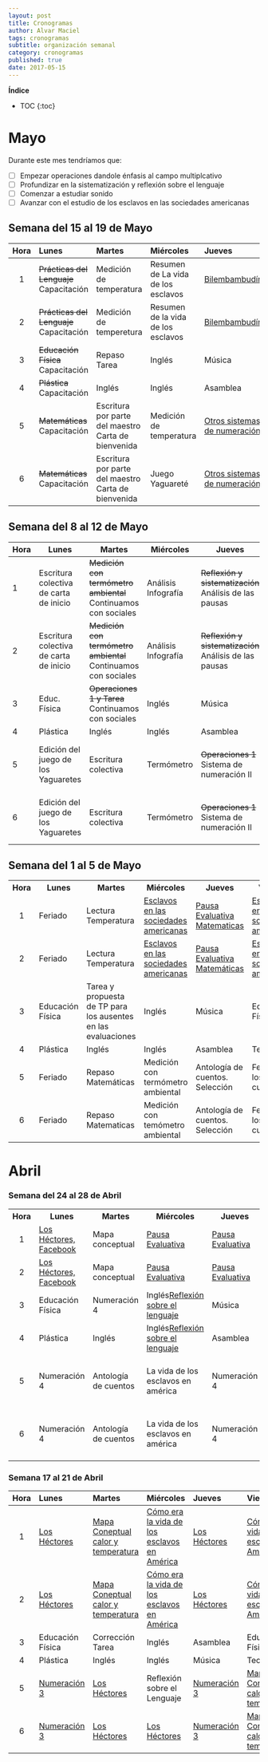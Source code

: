 ```yaml
---
layout: post
title: Cronogramas
author: Alvar Maciel
tags: cronogramas
subtitle: organización semanal
category: cronogramas
published: true
date: 2017-05-15
---
```


**Índice**

* TOC
{:toc}

<!-- Modelo de horaio
## Semana del 24 al 28 de Abril
<table>
  <tr>
    <th align="center">Hora</th>
    <th align="center">Lunes</th>
    <th align="center">Martes</th>
    <th align="center">Miércoles</th>
    <th align="center">Jueves</th>
    <th align="center">Viernes</th>
  </tr>
  <tr>
    <td align="center">1</td>
    <td ></td>
    <td></td>
    <td></td>
    <td></td>
    <td></td>
  </tr>
  <tr>
    <td align="center">2</td>
    <td ></td>
    <td></td>
    <td></td>
    <td></td>
    <td></td>
  </tr>
  <tr>
    <td align="center">3</td>
    <td >Educación Física</td>
    <td></td>
    <td>Inglés</td>
    <td>Música</td>
    <td>Educación Física</td>
  </tr>
  <tr>
    <td align="center">4</td>
    <td >Plástica</td>
    <td>Inglés</td>
    <td>Inglés</td>
    <td>Asamblea</td>
    <td>Tecnología</td>
  </tr>
  <tr>
    <td align="center">5</td>
    <td ></td>
    <td></td>
    <td></td>
    <td></td>
    <td></td>
  </tr>
  <tr>
    <td align="center">6</td>
    <td ></td>
    <td></td>
    <td></td>
    <td></td>
    <td></td>
  </tr>
</table>
//-->
<!--## Horario

|Hora|Lunes                 |Martes                |Miércoles             |Jueves                |Viernes|
|:--:|:---------------------|:---------------------|:---------------------|:---------------------|:------|
|1   |Prácticas del Lenguaje|C. Naturales          |C. Sociales           |Prácticas del Lenguaje|C. Sociales|
|2   |Prácticas del Lenguaje|C. Naturales          |C. Sociales           |Prácticas del Lenguaje|C. Sociales|
|3   |Educación Física      |Matemáticas           |Inglés                |Música                |Educación Física|
|4   |Plástica              |Inglés                |Inglés                |Asamblea              |Tecnología|
|5   |Matemáticas           |Prácticas del Lenguaje|C. Naturales          |Matemáticas           |Matemáticas|
|6   |Matemáticas           |Prácticas del Lenguaje|C. Naturales          |Matemáticas           |Matemáticas|
//-->
# Mayo
Durante este mes tendríamos que:
- [ ] Empezar operaciones dandole énfasis al campo multiplcativo
- [ ] Profundizar en la sistematización y reflexión sobre el lenguaje
- [ ] Comenzar a estudiar sonido
- [ ] Avanzar con el estudio de los esclavos en las sociedades americanas

## Semana del 15 al 19 de Mayo

|Hora|Lunes                 |Martes                |Miércoles             |Jueves                |Viernes|
|:--:|:---------------------|:---------------------|:---------------------|:---------------------|:------|
|1   |~~Prácticas del Lenguaje~~ Capacitación|Medición de temperatura                            |Resumen de La vida de los esclavos|[Bilembambudín]({{site.url}}{{site.baseurl}}/proyectos/2017/05/18/novela-por-capitulos.html)         |~~C. Sociales~~ Campamento|
|2   |~~Prácticas del Lenguaje~~ Capacitación|Medición de temperetura                            |Resumen de la vida de los esclavos|[Bilembambudín]({{site.url}}{{site.baseurl}}/proyectos/2017/05/18/novela-por-capitulos.html)         |~~C. Sociales~~ Campamento|
|3   |~~Educación Física~~ Capacitación      |Repaso Tarea                                       |Inglés                            |Música                |~~Educación Física~~ Campamento|
|4   |~~Plástica~~ Capacitación              |Inglés                                             |Inglés                            |Asamblea              |~~Tecnología~~ Campamento|
|5   |~~Matemáticas~~ Capacitación           |Escritura por parte del maestro Carta de bienvenida|Medición de temperatura           |[Otros sistemas de numeración]({{site.url}}{{site.baseurl}}/proyectos/2017/04/16/secuencia-numeracion.html#otros-sistemas-de-numeración)           |~~Matemáticas~~ Campamento|
|6   |~~Matemáticas~~ Capacitación           |Escritura por parte del maestro Carta de bienvenida|Juego Yaguareté                   |[Otros sistemas de numeración]({{site.url}}{{site.baseurl}}/proyectos/2017/04/16/secuencia-numeracion.html#otros-sistemas-de-numeración)           |~~Matemáticas~~ Campamento|

## Semana del 8 al 12 de Mayo
<table>

<thead>
<tr>
<th scope="col" class="org-right">Hora</th>
<th scope="col" class="org-left">Lunes</th>
<th scope="col" class="org-left">Martes</th>
<th scope="col" class="org-left">Miércoles</th>
<th scope="col" class="org-left">Jueves</th>
<th scope="col" class="org-left">Viernes</th>
</tr>
</thead>

<tbody>
<tr>
<td class="org-right">1</td>
<td class="org-left">Escritura colectiva de carta de inicio</td>
<td class="org-left"><del>Medición con termómetro ambiental</del> Continuamos con sociales</td>
<td class="org-left">Análisis Infografía</td>
<td class="org-left"><del>Reflexión y sistematización</del> Análisis de las pausas</td>
<td class="org-left">Análisis Infografía</td>
</tr>


<tr>
<td class="org-right">2</td>
<td class="org-left">Escritura colectiva de carta de inicio</td>
<td class="org-left"><del>Medición con termómetro ambiental</del> Continuamos con sociales</td>
<td class="org-left">Análisis Infografía</td>
<td class="org-left"><del>Reflexión y sistematización</del> Análisis de las pausas</td>
<td class="org-left">Análisis Infografía</td>
</tr>


<tr>
<td class="org-right">3</td>
<td class="org-left">Educ. Física</td>
<td class="org-left"><del>Operaciones 1 y Tarea</del> Continuamos con sociales</td>
<td class="org-left">Inglés</td>
<td class="org-left">Música</td>
<td class="org-left">Educación Física</td>
</tr>


<tr>
<td class="org-right">4</td>
<td class="org-left">Plástica</td>
<td class="org-left">Inglés</td>
<td class="org-left">Inglés</td>
<td class="org-left">Asamblea</td>
<td class="org-left">Tecnología</td>
</tr>


<tr>
<td class="org-right">5</td>
<td class="org-left">Edición del juego de los Yaguaretes</td>
<td class="org-left">Escritura colectiva</td>
<td class="org-left">Termómetro</td>
<td class="org-left"><del>Operaciones 1</del> Sistema de numeración II</td>
<td class="org-left"><del>Operaciones 1</del> Sistema de numeración II</td>
</tr>


<tr>
<td class="org-right">6</td>
<td class="org-left">Edición del juego de los Yaguaretes</td>
<td class="org-left">Escritura colectiva</td>
<td class="org-left">Termómetro</td>
<td class="org-left"><del>Operaciones 1</del> Sistema de numeración II</td>
<td class="org-left"><del>Operaciones 1</del> Sistema de numeración II</td>
</tr>
</tbody>
</table>

## Semana del 1 al 5 de Mayo

<table>

<tr>
<th align="center">Hora</th>
<th align="center">Lunes</th>
<th align="center">Martes</th>
<th align="center">Miércoles</th>
<th align="center">Jueves</th>
<th align="center">Viernes</th>
</tr>

<tr>
<td align="center">1</td>
<td >Feriado</td>
<td>Lectura Temperatura</td>
<td><a href="{{site.url}}{{site.baseurl}}/proyectos/2017/04/19/la-vida-de-los-esclavos-en-las-revoluciones.html#momento-1-cómo-era-la-vida-de-los-esclavos-en-las-sociedades-americanas">Esclavos en las sociedades americanas</a></td>
<td><a href="{{site.url}}{{site.baseurl}}/planianual/2017/04/27/Pausas-Evaluativas.html#1-26-de-abril">Pausa Evaluativa Matematicas</a></td>
<td><a href="{{site.url}}{{site.baseurl}}/proyectos/2017/04/19/la-vida-de-los-esclavos-en-las-revoluciones.html#momento-1-cómo-era-la-vida-de-los-esclavos-en-las-sociedades-americanas">Esclavos en las sociedades americanas</a></td>
</tr>

<tr>
<td align="center">2</td>
<td >Feriado</td>
<td>Lectura Temperatura</td>
<td><a href="{{site.url}}{{site.baseurl}}/proyectos/2017/04/19/la-vida-de-los-esclavos-en-las-revoluciones.html#momento-1-cómo-era-la-vida-de-los-esclavos-en-las-sociedades-americanas">Esclavos en las sociedades americanas</a></td>
<td><a href="{{site.url}}{{site.baseurl}}/planianual/2017/04/27/Pausas-Evaluativas.html#1-26-de-abril">Pausa Evaluativa Matemáticas</a></td>    
<td><a href="{{site.url}}{{site.baseurl}}/proyectos/2017/04/19/la-vida-de-los-esclavos-en-las-revoluciones.html#momento-1-cómo-era-la-vida-de-los-esclavos-en-las-sociedades-americanas">Esclavos en las sociedades americanas</a></td>
</tr>

<tr>
<td align="center">3</td>
<td >Educación Física</td>
<td>Tarea y propuesta de TP para los ausentes en las evaluaciones</td>
<td>Inglés</td>
<td>Música</td>
<td>Educación Física</td>
</tr>

<tr>
<td align="center">4</td>
<td >Plástica</td>
<td>Inglés</td>
<td>Inglés</td>
<td>Asamblea</td>
<td>Tecnología</td>
</tr>

<tr>
<td align="center">5</td>
<td >Feriado</td>
<td>Repaso Matemáticas</td>
<td>Medición con termómetro ambiental</td>
<td>Antología de cuentos. Selección</td>
<td>Festejamos los cumples</td>
</tr>

<tr>
<td align="center">6</td>
<td >Feriado</td>
<td>Repaso Matematicas</td>
<td>Medición con temómetro ambiental</td>
<td>Antología de cuentos. Selección</td>
<td>Festejamos los cumples</td>
</tr>
</table>



# Abril


### Semana del 24 al 28 de Abril


<table>
<tr>
<th align="center">Hora</th>
<th align="center">Lunes</th>
<th align="center">Martes</th>
<th align="center">Miércoles</th>
<th align="center">Jueves</th>
<th align="center">Viernes</th>
</tr>
<tr>
<td align="center">1</td>
<td ><a href="{{site.url}}{{site.baseurl}}/proyectos/2017/04/13/antologia-de-cuentos.html#los-héctores-ricardo-mariño">Los Héctores, Facebook</a></td>
<td>Mapa conceptual</td>
<td><a href="{{site.url}}{{site.baseurl}}/planianual/2017/04/27/Pausas-Evaluativas.html#1-26-de-abril">Pausa Evaluativa</a></td>
<td><a href="{{site.url}}{{site.baseurl}}/planianual/2017/04/27/Pausas-Evaluativas.html#1-26-de-abril">Pausa Evaluativa</a></td>
<td>Pausa evaluativa</td>
</tr>
<tr>
<td align="center">2</td>
<td ><a href="{{site.url}}{{site.baseurl}}/proyectos/2017/04/13/antologia-de-cuentos.html#los-héctores-ricardo-mariño">Los Héctores, Facebook</a></td>
<td>Mapa conceptual</td>
<td><a href="{{site.url}}{{site.baseurl}}/planianual/2017/04/27/Pausas-Evaluativas.html#1-26-de-abril">Pausa Evaluativa</a></td>
<td><a href="{{site.url}}{{site.baseurl}}/planianual/2017/04/27/Pausas-Evaluativas.html#1-26-de-abril">Pausa Evaluativa</a></td>    
<td>Pausa Evaluativa</td>
</tr>
<tr>
<td align="center">3</td>
<td >Educación Física</td>
<td>Numeración 4</td>
<td><stroke>Inglés</stroke><a href="{{site.url}}{{site.baseurl}}/2017/04/25/reflexion-sobre-el-lenguaje.html#signos-de-puntuaciÓn">Reflexión sobre el lenguaje</a></td>
<td>Música</td>
<td>Educación Física</td>
</tr>
<tr>
<td align="center">4</td>
<td >Plástica</td>
<td>Inglés</td>
<td><stroke>Inglés</stroke><a href="{{site.url}}{{site.baseurl}}/2017/04/25/reflexion-sobre-el-lenguaje.html#signos-de-puntuaciÓn">Reflexión sobre el lenguaje</a></td>
<td>Asamblea</td>
<td>Tecnología</td>
</tr>
<tr>
<td align="center">5</td>
<td >Numeración 4</td>
<td>Antología de cuentos</td>
<td>La vida de los esclavos en américa</td>
<td>Numeración 4</td>
<td>La vida de los esclavos en américa</td>
</tr>
<tr>
<td align="center">6</td>
<td >Numeración 4</td>
<td>Antología de cuentos</td>
<td>La vida de los esclavos en américa</td>
<td>Numeración 4</td>
<td>La vida de los esclavos en américa</td>
</tr>
</table>

### Semana 17 al 21 de Abril



|Hora|Lunes|Martes|Miércoles|Jueves|Viernes|
|:--:|:-----|:-----|:--------|:-----|:------|
|1|[Los Héctores]({{site.url}}{{site.baseurl}}/proyectos/2017/04/13/antologia-de-cuentos.html#los-héctores-ricardo-mariño)|[Mapa Coneptual calor y temperatura]({{site.url}}{{site.baseurl}}/proyectos/2017/04/17/los-materiales-y-el-calor.html#análisis-del-experimento-a-la-luz-del-texto)|[Cómo era la vida de los esclavos en América]({{site.url}}{{site.baseurl}}/proyectos/2017/04/19/la-vida-de-los-esclavos-en-las-revoluciones.html#momento-1-cómo-era-la-vida-de-los-esclavos-en-las-sociedades-americanas)|[Los Héctores]({{site.url}}{{site.baseurl}}/proyectos/2017/04/13/antologia-de-cuentos.html#los-héctores-ricardo-mariño)|[Cómo era la vida de los esclavos en América]({{site.url}}{{site.baseurl}}/proyectos/2017/04/19/la-vida-de-los-esclavos-en-las-revoluciones.html#momento-1-cómo-era-la-vida-de-los-esclavos-en-las-sociedades-americanas)|
|2|[Los Héctores]({{site.url}}{{site.baseurl}}/proyectos/2017/04/13/antologia-de-cuentos.html#los-héctores-ricardo-mariño)|[Mapa Coneptual calor y temperatura]({{site.url}}{{site.baseurl}}/proyectos/2017/04/17/los-materiales-y-el-calor.html#análisis-del-experimento-a-la-luz-del-texto)|[Cómo era la vida de los esclavos en América]({{site.url}}{{site.baseurl}}/proyectos/2017/04/19/la-vida-de-los-esclavos-en-las-revoluciones.html#momento-1-cómo-era-la-vida-de-los-esclavos-en-las-sociedades-americanas)|[Los Héctores]({{site.url}}{{site.baseurl}}/proyectos/2017/04/13/antologia-de-cuentos.html#los-héctores-ricardo-mariño)|[Cómo era la vida de los esclavos en América]({{site.url}}{{site.baseurl}}/proyectos/2017/04/19/la-vida-de-los-esclavos-en-las-revoluciones.html#momento-1-cómo-era-la-vida-de-los-esclavos-en-las-sociedades-americanas)|
|3|Educación Física|Corrección Tarea|Inglés|Asamblea|Educación Física|
|4|Plástica|Inglés|Inglés|Música|Tecnología|
|5|[Numeración 3](https://alvarmaciel.github.io/pruebapp/proyectos/2017/04/16/secuencia-numeracion.html#numeraci%C3%B3n-3)|[Los Héctores]({{site.url}}{{site.baseurl}}/proyectos/2017/04/13/antologia-de-cuentos.html#los-héctores-ricardo-mariño)|Reflexión sobre el Lenguaje|[Numeración 3](https://alvarmaciel.github.io/pruebapp/proyectos/2017/04/16/secuencia-numeracion.html#numeraci%C3%B3n-3)|[Mapa Coneptual calor y temperatura]({{site.url}}{{site.baseurl}}/proyectos/2017/04/17/los-materiales-y-el-calor.html#análisis-del-experimento-a-la-luz-del-texto)|
|6|[Numeración 3](https://alvarmaciel.github.io/pruebapp/proyectos/2017/04/16/secuencia-numeracion.html#numeraci%C3%B3n-3)|[Los Héctores]({{site.url}}{{site.baseurl}}/proyectos/2017/04/13/antologia-de-cuentos.html#los-héctores-ricardo-mariño)|[Los Héctores]({{site.url}}{{site.baseurl}}/proyectos/2017/04/13/antologia-de-cuentos.html#los-héctores-ricardo-mariño)|[Numeración 3](https://alvarmaciel.github.io/pruebapp/proyectos/2017/04/16/secuencia-numeracion.html#numeraci%C3%B3n-3)|[Mapa Coneptual calor y temperatura]({{site.url}}{{site.baseurl}}/proyectos/2017/04/17/los-materiales-y-el-calor.html#análisis-del-experimento-a-la-luz-del-texto)|
